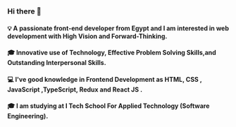 ### Hi there 👋

<!--
**a-basuony/a-basuony** is a ✨ _special_ ✨ repository because its `README.md` (this file) appears on your GitHub profile.

Here are some ideas to get you started:

- 🔭 I’m currently working on ...
- 🌱 I’m currently learning ...
- 👯 I’m looking to collaborate on ...
- 🤔 I’m looking for help with ...
- 💬 Ask me about ...
- 📫 How to reach me: ...
- 😄 Pronouns: ...
- ⚡ Fun fact: ...
-->
<h4>💡   A passionate front-end developer from Egypt and I am interested in web development with High Vision and Forward-Thinking.</h4>
<h4>🎓  Innovative use of Technology, Effective Problem Solving Skills,and Outstanding Interpersonal Skills.</h4>
<h4>💻  I've good knowledge in Frontend Development as HTML, CSS , JavaScript ,TypeScript, Redux and React JS .</h4>
<h4>🎓  I am studying at I Tech School For Applied Technology (Software Engineering).</h4>
